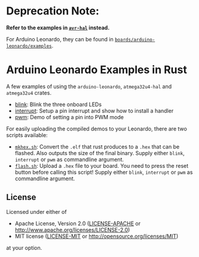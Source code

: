 # Deprecation Note:
**Refer to the examples in [`avr-hal`](https://github.com/Rahix/avr-hal) instead.**

For Arduino Leonardo, they can be found in [`boards/arduino-leonardo/examples`](https://github.com/Rahix/avr-hal/tree/master/boards/arduino-leonardo/examples).


# Arduino Leonardo Examples in Rust

A few examples of using the `arduino-leonardo`, `atmega32u4-hal` and `atmega32u4` crates.

* [blink](src/blink.rs): Blink the three onboard LEDs
* [interrupt](src/interrupt.rs): Setup a pin interrupt and show how to install a handler
* [pwm](src/pwm.rs): Demo of setting a pin into PWM mode

For easily uploading the compiled demos to your Leonardo, there are two scripts available:

* [`mkhex.sh`](mkhex.sh): Convert the `.elf` that rust produces to a `.hex` that can be flashed.
  Also outputs the size of the final binary. Supply either `blink`, `interrupt` or `pwm` as commandline
  argument.
* [`flash.sh`](flash.sh): Upload a `.hex` file to your board. You need to press the reset button
  before calling this script! Supply either `blink`, `interrupt` or `pwm` as commandline argument.

## License

Licensed under either of

- Apache License, Version 2.0 ([LICENSE-APACHE](LICENSE-APACHE) or
  http://www.apache.org/licenses/LICENSE-2.0)
- MIT license ([LICENSE-MIT](LICENSE-MIT) or http://opensource.org/licenses/MIT)

at your option.
